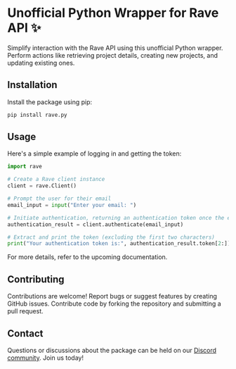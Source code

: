 # Unofficial Python Wrapper for Rave API ✨

Simplify interaction with the Rave API using this unofficial Python wrapper. Perform actions like retrieving project details, creating new projects, and updating existing ones.

## Installation

Install the package using pip:

```bash
pip install rave.py
```
## Usage
Here's a simple example of logging in and getting the token:
```py
import rave

# Create a Rave client instance
client = rave.Client()

# Prompt the user for their email
email_input = input("Enter your email: ")

# Initiate authentication, returning an authentication token once the email is verified
authentication_result = client.authenticate(email_input)

# Extract and print the token (excluding the first two characters)
print("Your authentication token is:", authentication_result.token[2:])
```
For more details, refer to the upcoming documentation.

## Contributing
Contributions are welcome! Report bugs or suggest features by creating GitHub issues. Contribute code by forking the repository and submitting a pull request.

## Contact
Questions or discussions about the package can be held on our [Discord community](https://discord.gg/s7qacU5YNX). Join us today!
